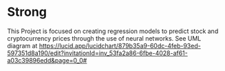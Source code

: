 # Strong
This Project is focused on creating regression models to predict stock and cryptocurrency prices through the use of neural networks.
See UML diagram at https://lucid.app/lucidchart/879b35a9-60dc-4feb-93ed-597351d8a190/edit?invitationId=inv_53fa2a86-6fbe-4028-af61-a03c39896edd&page=0_0#
